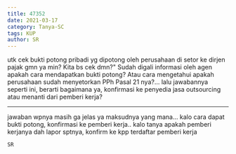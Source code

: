 ```yaml
---
title: 47352
date: 2021-03-17
category: Tanya-SC
tags: KUP
author: SR
---
```


utk cek bukti potong pribadi yg dipotong oleh perusahaan di setor ke dirjen pajak gmn ya min? Kita bs cek dmn?" Sudah digali informasi oleh agen apakah cara mendapatkan bukti potong? Atau cara mengetahui apakah perusahaan sudah menyetorkan PPh Pasal 21 nya?... lalu jawabannya seperti ini, berarti bagaimana ya, konfirmasi ke penyedia jasa outsourcing atau menanti dari pemberi kerja?

---

jawaban wpnya masih ga jelas ya maksudnya yang mana... kalo cara dapat bukti potong, konfirmasi ke pemberi kerja.. kalo tanya apakah pemberi kerjanya dah lapor sptnya, konfirm ke kpp terdaftar pemberi kerja

`SR`
